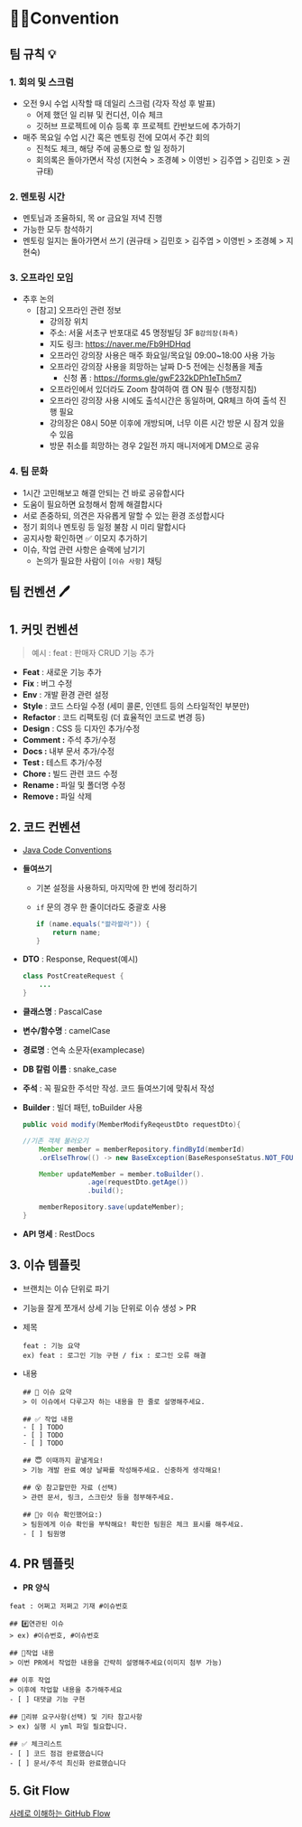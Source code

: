 # 🧑‍💻Convention

## **팀 규칙 💡**

### 1. 회의 및 스크럼

- 오전 9시 수업 시작할 때 데일리 스크럼 (각자 작성 후 발표)
    - 어제 했던 일 리뷰 및 컨디션, 이슈 체크
    - 깃허브 프로젝트에 이슈 등록 후 프로젝트 칸반보드에 추가하기
- 매주 목요일 수업 시간 혹은 멘토링 전에 모여서 주간 회의
    - 진척도 체크, 해당 주에 공통으로 할 일 정하기
    - 회의록은 돌아가면서 작성 (지현숙 > 조경혜 > 이영빈 > 김주엽 > 김민호 > 권규태)

### 2. 멘토링 시간

- 멘토님과 조율하되, 목 or 금요일 저녁 진행
- 가능한 모두 참석하기
- 멘토링 일지는 돌아가면서 쓰기 (권규태 > 김민호 > 김주엽 > 이영빈 > 조경혜 > 지현숙)

### 3. 오프라인 모임

- 추후 논의
    - [참고] 오프라인 관련 정보
        - 강의장 위치
        - 주소: 서울 서초구 반포대로 45 명정빌딩 3F `B강의장(좌측)`
        - 지도 링크: https://naver.me/Fb9HDHqd
        - 오프라인 강의장 사용은 매주 화요일/목요일 09:00~18:00 사용 가능
        - 오프라인 강의장 사용을 희망하는 날짜 D-5 전에는 신청폼을 제출
            - 신청 폼 : https://forms.gle/gwF232kDPh1eTh5m7
        - 오프라인에서 있더라도 Zoom 참여하여 캠 ON 필수 (행정지침)
        - 오프라인 강의장 사용 시에도 출석시간은 동일하며, QR체크 하여 출석 진행 필요
        - 강의장은 08시 50분 이후에 개방되며, 너무 이른 시간 방문 시 잠겨 있을 수 있음
        - 방문 취소를 희망하는 경우 2일전 까지 매니저에게 DM으로 공유

### 4. 팀 문화

- 1시간 고민해보고 해결 안되는 건 바로 공유합시다
- 도움이 필요하면 요청해서 함께 해결합시다
- 서로 존중하되, 의견은 자유롭게 말할 수 있는 환경 조성합시다
- 정기 회의나 멘토링 등 일정 불참 시 미리 말합시다
- 공지사항 확인하면 ✅ 이모지 추가하기
- 이슈, 작업 관련 사항은 슬랙에 남기기
    - 논의가 필요한 사람이 `[이슈 사항]` 채팅

## **팀 컨벤션 🖊️**

## 1. 커밋 컨벤션

> 예시 : feat : 판매자 CRUD 기능 추가
>
- **Feat** : 새로운 기능 추가
- **Fix** : 버그 수정
- **Env** : 개발 환경 관련 설정
- **Style** : 코드 스타일 수정 (세미 콜론, 인덴트 등의 스타일적인 부분만)
- **Refactor** : 코드 리팩토링 (더 효율적인 코드로 변경 등)
- **Design** : CSS 등 디자인 추가/수정
- **Comment :** 주석 추가/수정
- **Docs :** 내부 문서 추가/수정
- **Test :** 테스트 추가/수정
- **Chore :** 빌드 관련 코드 수정
- **Rename :** 파일 및 폴더명 수정
- **Remove :** 파일 삭제

## 2. 코드 컨벤션

- [Java Code Conventions](https://www.oracle.com/java/technologies/javase/codeconventions-introduction.html)
- **들여쓰기**
    - 기본 설정을 사용하되, 마지막에 한 번에 정리하기
    - `if` 문의 경우 한 줄이더라도 중괄호 사용

        ```java
        if (name.equals("쏼라쏼라")) {
        	return name;
        }
        
        ```

- **DTO** : Response, Request(예시)

    ```java
    class PostCreateRequest {
    	...
    }
    
    ```

- **클래스명** : PascalCase
- **변수/함수명** : camelCase
- **경로명** : 연속 소문자(examplecase)
- **DB 칼럼 이름** : snake_case
- **주석** : 꼭 필요한 주석만 작성. 코드 들여쓰기에 맞춰서 작성
- **Builder** : 빌더 패턴, toBuilder 사용

    ```java
    public void modify(MemberModifyReqeustDto requestDto){
    
    //기존 객체 불러오기
        Member member = memberRepository.findById(memberId)
        .orElseThrow(() -> new BaseException(BaseResponseStatus.NOT_FOUND_MEMBER));
    
        Member updateMember = member.toBuilder().
                    .age(requestDto.getAge())
                    .build();
    
        memberRepository.save(updateMember);
    }
    
    ```

- **API 명세** : RestDocs

## 3. 이슈 템플릿

- 브랜치는 이슈 단위로 파기
- 기능을 잘게 쪼개서 상세 기능 단위로 이슈 생성 > PR
- 제목

    ```
    feat : 기능 요약
    ex) feat : 로그인 기능 구현 / fix : 로그인 오류 해결
    
    ```

- 내용

    ```
    ## 🎯 이슈 요약
    > 이 이슈에서 다루고자 하는 내용을 한 줄로 설명해주세요.
    
    ## ✅ 작업 내용
    - [ ] TODO
    - [ ] TODO
    - [ ] TODO
    
    ## 😇 이때까지 끝낼게요!
    > 기능 개발 완료 예상 날짜를 작성해주세요. 신중하게 생각해요!
    
    ## 😵 참고할만한 자료 (선택)
    > 관련 문서, 링크, 스크린샷 등을 첨부해주세요.
    
    ## 🙇‍♀️ 이슈 확인했어요:)
    > 팀원에게 이슈 확인을 부탁해요! 확인한 팀원은 체크 표시를 해주세요.
    - [ ] 팀원명
    
    ```


## 4. PR 템플릿

- **PR 양식**

```
feat : 어쩌고 저쩌고 기재 #이슈번호

```

```
## #️⃣연관된 이슈
> ex) #이슈번호, #이슈번호

## 📝작업 내용
> 이번 PR에서 작업한 내용을 간략히 설명해주세요(이미지 첨부 가능)

## 이후 작업
> 이후에 작업할 내용을 추가해주세요
- [ ] 대댓글 기능 구현

## 💬리뷰 요구사항(선택) 및 기타 참고사항
> ex) 실행 시 yml 파일 필요합니다.

## ✅ 체크리스트
- [ ] 코드 점검 완료했습니다
- [ ] 문서/주석 최신화 완료했습니다

```

## 5. Git Flow

[사례로 이해하는 GitHub Flow](https://www.heropy.dev/p/6hdJi6)